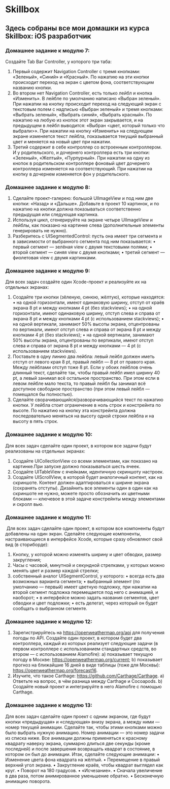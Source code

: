 # Skillbox

## Здесь собраны все мои домашки из курса Skillbox: iOS разработчик


### Домашнее задание к модулю 7:

Создайте Tab Bar Controller, у которого три таба:
1. Первый содержит Navigation Controller с тремя кнопками: «Зеленый», «Синий» и «Красный». По нажатию на эти кнопки происходит переход на экран с цветом фона, соответствующим названию кнопки.
2. Во втором нет Navigation Controller, есть только лейбл и кнопка «Изменить». В лейбле по умолчанию написано «Выбран зеленый». При нажатии на кнопку происходит переход на следующий экран с текстовым полем с надписью «Выбран зеленый» и тремя кнопками: «Выбрать зеленый», «Выбрать синий», «Выбрать красный». По нажатию на любую из кнопок этот экран закрывается, и на предыдущем в лейбл выводится: «Выбран &lt;цвет, который только что выбрали&gt;». При нажатии на кнопку «Изменить» на следующем экране изменяется текст лейбла, показывается текущий выбранный цвет и меняется на новый цвет при нажатии.
3. Третий содержит в себе контроллер со встроенным контроллером. И у родительского, и дочернего контроллера есть три кнопки: «Зеленый», «Желтый», «Пурпурный». При нажатии на одну из кнопок в родительском контроллере фоновый цвет дочернего контроллера изменяется на соответствующий. При нажатии на кнопку в дочернем изменяется фон у родительского.


### Домашнее задание к модулю 8:

1. Сделайте проект-галерею: большой UIImageView и под ним две кнопки: «Назад» и «Дальше». Добавьте в проект 10 картинок, и по нажатию на кнопки должна показываться соответственно предыдущая или следующая картинка.
2. Используя цикл, сгенерируйте на экране четыре UIImageView и лейблы, как показано на картинке слева (дополнительные элементы генерировать не нужно).
3. Разберитесь с UISegmentedControl: пусть она имеет три сегмента и в зависимости от выбранного сегмента под ним показывается:
    •    первый сегмент — зелёная view с двумя текстовыми полями;
    •    второй сегмент — синяя view с двумя кнопками;
    •    третий сегмент — фиолетовая view с двумя картинками.


### Домашнее задание к модулю 9:

Для всех задач создайте один Xcode-проект и реализуйте их на отдельных экранах:
1. Создайте три кнопки (зёленую, синюю, жёлтую), которые находятся:
    •    на одной горизонтали, имеют одинаковую ширину, отступ от краёв экрана 8 pt и между кнопками 4 pt (без stackviews);
    •    на одной горизонтали, имеют одинаковую ширину, отступ слева и справа от экрана 8 pt и между кнопками 4 pt (с использованием stackviews);
    •    на одной вертикали, занимают 50% высоты экрана, отцентрованы по вертикали, имеют отступ слева и справа от экрана 8 pt и между кнопками 4 pt (без stackviews);
    •    на одной вертикали, занимают 50% высоты экрана, отцентрованы по вертикали, имеют отступ слева и справа от экрана 8 pt и между кнопками — 4 pt (с использованием stackviews).
2. Поставьте в одну линию два лейбла: левый лейбл должен иметь отступ от левого края 8 pt, правый лейбл — 8 pt от правого края. Между лейблами отступ тоже 8 pt. Если у обоих лейблов очень длинный текст, сделайте так, чтобы правый лейбл имел ширину 40 pt, а левый занимал всё остальное пространство. При этом если в левом лейбле мало текста, то правый лейбл бы занимал всё доступное свободное пространство (при этом левый лейбл — помещался бы полностью).
3. Сделайте сворачивающийся/разворачивающийся текст по нажатию кнопки. У лейбла стоит ограничение в ноль строк и констрейнта по высоте. По нажатию на кнопку эта констрейнта должна последовательно меняться на высоту одной строки лейбла и на высоту в пять строк.


### Домашнее задание к модулю 10:

Для всех задач сделайте один проект, в котором все задачи будут реализованы на отдельных экранах:
1. Создайте UICollectionView со всеми элементами, как показано на картинке.При запуске должно показываться шесть ячеек.
2. Создайте UITableView с ячейками, идентичную скриншоту настроек.
3. Создайте UIScrollView, в которой будет аналогичный контент, как на скриншоте.
Контент должен адаптироваться к ширине экрана (сохранять отступы). Дизайнить все элементы один в один как на скриншоте не нужно, можете просто обозначить их цветными блоками — ключевое в этой задаче констрейнты между элементами и скролл вью.


### Домашнее задание к модулю 11:

 Для всех задач сделайте один проект, в котором все компоненты будут добавлены на один экран. Сделайте следующие компоненты, настраивающиеся в интерфейсе Xcode, которые сразу обновляют свой вид (в сториборде):
1. Кнопку, у которой можно изменять ширину и цвет обводки, размер закругления;
2. Часы с часовой, минутной и секундной стрелками, у которых можно менять цвет и размер каждой стрелки;
3. собственный аналог UISegmentControl, у которого:
    •    всегда есть два возможных варианта сегмента;
    •    выбранный элемент (по умолчанию — первый) имеет цветную подложку, при нажатии на второй сегмент подложка перемещается под него с анимацией, и наоборот;
    •    в интерфейсе можно задать названия сегментов, цвет обводки и цвет подложки;
    •    есть делегат, через который он будет сообщать о выбранном сегменте.


### Домашнее задание к модулю 12:

1. Зарегистрируйтесь на https://openweathermap.org/api для получения погоды по API.
Создайте один проект, в котором будет два контроллера, каждый из которых реализует следующие задачи (в первом контроллере с использованием стандартных средств, во втором — с использованием Alamofire):
a) показывает текущую погоду в Москве: https://openweathermap.org/current;
b) показывает прогноз на ближайшие 16 дней в виде таблицы (тоже для Москвы): ​https://openweathermap.org/forecast16​​​.
2. Изучите, что такое Carthage: https://github.com/Carthage/Carthage.
a) Ответьте на вопрос, в чём разница между Carthage и Cocoapods.
b) Создайте новый проект и интегрируйте в него Alamofire с помощью Carthage.


### Домашнее задание к модулю 13:

Для всех задач сделайте один проект с одним экраном, где будут кнопки «предыдущая» и «следующая» внизу экрана, а между ними — номер текущей анимации. Сделайте так, чтобы этими кнопками можно было выбрать нужную анимацию. Номер анимации — это номер задачи из списка ниже. Все анимации должны применяться к красному квадрату наверху экрана, суммарно длиться две секунды (кроме последней) и после завершения возвращать квадрат в состояние, в котором он был до анимации.
Итак, сделайте следующие анимации:
    •    Изменение цвета фона квадрата на жёлтый.
    •    Перемещение в правый верхний угол экрана.
    •    Закругление краёв, чтобы квадрат выглядел как круг.
    •    Поворот на 180 градусов.
    •    «Исчезание».
    •    Сначала увеличение в два раза, потом анимированное уменьшение обратно.
    •    Бесконечную анимацию поворота.
